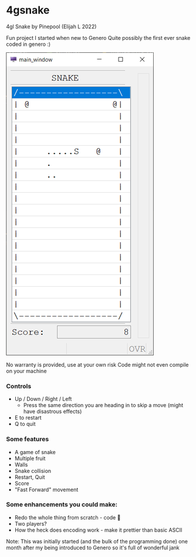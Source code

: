 # 4gsnake
4gl Snake by Pinepool (Elijah L 2022)

Fun project I started when new to Genero
Quite possibly the first ever snake coded in genero :)

![4gsnake window](4GSnake.png)

No warranty is provided, use at your own risk
Code might not even compile on your machine

### Controls
* Up / Down / Right / Left
  * Press the same direction you are heading in to skip a move (might have disastrous effects)
* E to restart
* Q to quit

### Some features
* A game of snake
* Multiple fruit
* Walls
* Snake collision
* Restart, Quit
* Score
* "Fast Forward" movement

### Some enhancements you could make:
* Redo the whole thing from scratch - code 🍝
* Two players?
* How the heck does encoding work - make it prettier than basic ASCII

Note: This was initially started (and the bulk of the programming done)
  one month after my being introduced to Genero so it's full of wonderful jank
